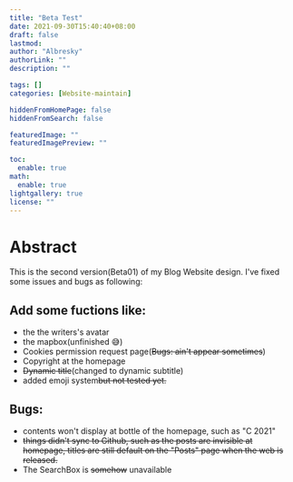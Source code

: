```yaml
---
title: "Beta Test"
date: 2021-09-30T15:40:40+08:00
draft: false
lastmod: 
author: "Albresky"
authorLink: ""
description: ""

tags: []
categories: [Website-maintain]

hiddenFromHomePage: false
hiddenFromSearch: false

featuredImage: ""
featuredImagePreview: ""

toc:
  enable: true
math:
  enable: true
lightgallery: true
license: ""
---
```

# Abstract
This is the second version(Beta01) of my Blog Website design. I've fixed some issues and bugs as following:
## Add some fuctions like:
 - the the writers's avatar
 - the mapbox(unfinished :sweat_smile:)
 - Cookies permission request page(~~Bugs: ain't appear sometimes~~)
 - Copyright at the homepage
 - ~~Dynamic title~~(changed to dynamic subtitle)
 - added emoji system~~but not tested yet.~~
## Bugs:
 - contents won't display at bottle of the homepage, such as "C 2021"
 - ~~things didn't sync to Github, such as the posts are invisible at homepage, titles are still default on the "Posts" page when the web is released.~~
 - The SearchBox is ~~somehow~~ unavailable
 

